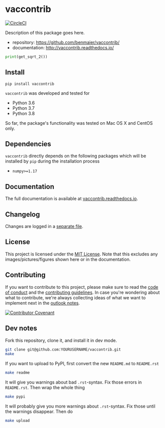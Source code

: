 # vaccontrib

[![CircleCI](https://circleci.com/gh/benmaier/vaccontrib.svg?style=svg)](https://circleci.com/gh/benmaier/vaccontrib)

Description of this package goes here.

* repository: https://github.com/benmaier/vaccontrib/
* documentation: http://vaccontrib.readthedocs.io/

```python
print(get_sqrt_2())
```

## Install

    pip install vaccontrib

`vaccontrib` was developed and tested for 

* Python 3.6
* Python 3.7
* Python 3.8

So far, the package's functionality was tested on Mac OS X and CentOS only.

## Dependencies

`vaccontrib` directly depends on the following packages which will be installed by `pip` during the installation process

* `numpy>=1.17`

## Documentation

The full documentation is available at [vaccontrib.readthedocs.io](http://vaccontrib.readthedocs.io).

## Changelog

Changes are logged in a [separate file](https://github.com/benmaier/vaccontrib/blob/main/CHANGELOG.md).

## License

This project is licensed under the [MIT License](https://github.com/benmaier/vaccontrib/blob/main/LICENSE).
Note that this excludes any images/pictures/figures shown here or in the documentation.

## Contributing

If you want to contribute to this project, please make sure to read the [code of conduct](https://github.com/benmaier/vaccontrib/blob/main/CODE_OF_CONDUCT.md) and the [contributing guidelines](https://github.com/benmaier/vaccontrib/blob/main/CONTRIBUTING.md). In case you're wondering about what to contribute, we're always collecting ideas of what we want to implement next in the [outlook notes](https://github.com/benmaier/vaccontrib/blob/main/OUTLOOK.md).

[![Contributor Covenant](https://img.shields.io/badge/Contributor%20Covenant-v1.4%20adopted-ff69b4.svg)](code-of-conduct.md)

## Dev notes

Fork this repository, clone it, and install it in dev mode.

```bash
git clone git@github.com:YOURUSERNAME/vaccontrib.git
make
```

If you want to upload to PyPI, first convert the new `README.md` to `README.rst`

```bash
make readme
```

It will give you warnings about bad `.rst`-syntax. Fix those errors in `README.rst`. Then wrap the whole thing 

```bash
make pypi
```

It will probably give you more warnings about `.rst`-syntax. Fix those until the warnings disappear. Then do

```bash
make upload
```
